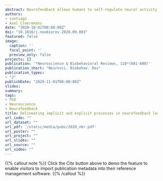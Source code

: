 ```yaml
---
abstract: Neurofeedback allows humans to self-regulate neural activity in specific brain regions and is considered a promising tool for psychiatric interventions. Recently, methods have been developed to use neurofeedback implicitly, prompting a theoretical debate on the role of awareness in neurofeedback learning. We offer a critical review of the role of awareness in neurofeedback learning, with a special focus on recently developed neurofeedback paradigms. We detail differences in instructions and propose a fine-grained categorization of tasks based on the degree of involvement of explicit and implicit processes. Finally, we review the methods used to measure awareness in neurofeedback and propose new candidate measures. We conclude that explicit processes cannot be eschewed in most current implicit tasks that have explicit goals, and suggest ways in which awareness could be better measured in the future. Investigating awareness during learning will help understand the learning mechanisms underlying neurofeedback learning and will help shape future tasks.
authors:
- santiago
- Axel Cleeremans
date: "2020-10-01T00:00:00Z"
doi: "10.1016/j.neubiorev.2020.09.003"
featured: false
image:
  caption: ''
  focal_point: ''
  preview_only: false
projects: []
publication: '*Neuroscience & Biobehavioral Reviews, 118*(681-688)'
publication_short: "Neurosci. Biobehav. Rev"
publication_types:
- "2"
publishDate: "2020-11-01T00:00:00Z"
slides: 
summary: 
tags:
- PhD
- Neuroscience
- Neurofeedback
title: Delineating implicit and explicit processes in neurofeedback learning
url_code: ""
url_dataset: ""
url_pdf: '/static/media/pubs/2020_nbr.pdf'
url_poster: ""
url_project: ""
url_slides: ""
url_source: ""
url_video: ""
---
```


{{% callout note %}}
Click the *Cite* button above to demo the feature to enable visitors to import publication metadata into their reference management software.
{{% /callout %}}

